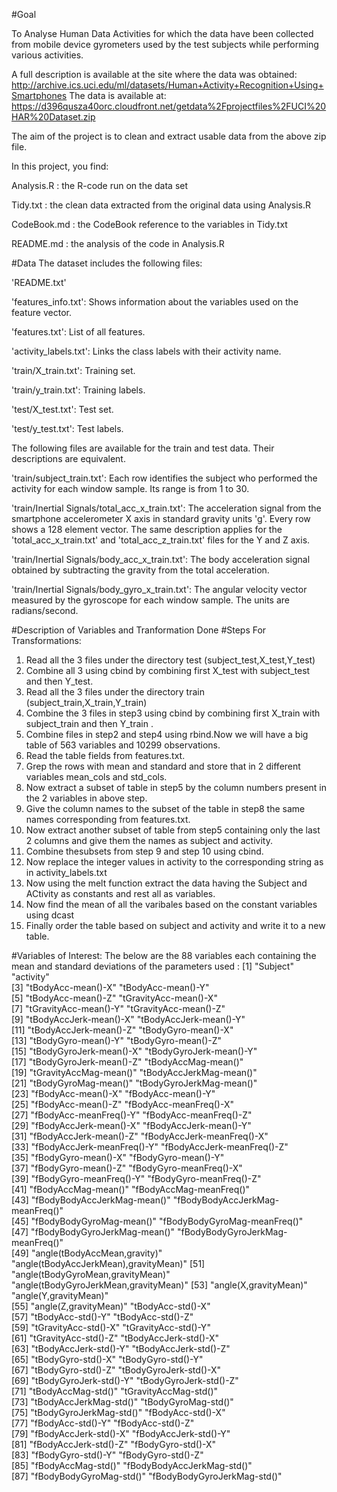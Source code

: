 #Goal

To Analyse Human Data Activities for which the data have been collected from mobile device gyrometers used by the test subjects while performing various activities.

A full description is available at the site where the data was obtained:
http://archive.ics.uci.edu/ml/datasets/Human+Activity+Recognition+Using+Smartphones
The data is available at:
https://d396qusza40orc.cloudfront.net/getdata%2Fprojectfiles%2FUCI%20HAR%20Dataset.zip

The aim of the project is to clean and extract usable data from the above zip file. 

In this project, you find:

Analysis.R : the R-code run on the data set

Tidy.txt : the clean data extracted from the original data using Analysis.R

CodeBook.md : the CodeBook reference to the variables in Tidy.txt

README.md : the analysis of the code in Analysis.R

#Data
The dataset includes the following files:

'README.txt'

'features_info.txt': Shows information about the variables used on the feature vector.

'features.txt': List of all features.

'activity_labels.txt': Links the class labels with their activity name.

'train/X_train.txt': Training set.

'train/y_train.txt': Training labels.

'test/X_test.txt': Test set.

'test/y_test.txt': Test labels.

The following files are available for the train and test data. Their descriptions are equivalent.

'train/subject_train.txt': Each row identifies the subject who performed the activity for each window sample. Its range is from 1 to 30.

'train/Inertial Signals/total_acc_x_train.txt': The acceleration signal from the smartphone accelerometer X axis in standard gravity units 'g'. Every row shows a 128 element vector. The same description applies for the 'total_acc_x_train.txt' and 'total_acc_z_train.txt' files for the Y and Z axis.

'train/Inertial Signals/body_acc_x_train.txt': The body acceleration signal obtained by subtracting the gravity from the total acceleration.

'train/Inertial Signals/body_gyro_x_train.txt': The angular velocity vector measured by the gyroscope for each window sample. The units are radians/second.


#Description of Variables and Tranformation Done
#Steps For Transformations:
1. Read all the 3 files under the directory test (subject_test,X_test,Y_test)
2. Combine all 3 using cbind by combining first X_test with subject_test and then Y_test.
3. Read all the 3 files under the directory train (subject_train,X_train,Y_train)
4. Combine the 3 files in step3 using cbind by combining first X_train with subject_train and then Y_train .
5. Combine files in step2 and step4 using rbind.Now we will have a big table of 563 variables and 10299 observations.
6. Read the table fields from features.txt.
7. Grep the rows with mean and standard and store that in 2 different variables mean_cols and std_cols.
8. Now extract a subset of table in step5 by the column numbers present in the 2 variables in above step.
9. Give the column names to the subset of the table in step8 the same names corresponding from features.txt.
10. Now extract another subset of table from step5 containing only the last 2 columns and give them the names as subject and activity.
11. Combine thesubsets from step 9 and step 10 using cbind.
12. Now replace the integer values in activity to the corresponding string as in activity_labels.txt
13. Now using the melt function extract the data having the Subject and ACtivity as constants and rest all as variables.
14. Now find the mean of all the varibales based on the constant variables using dcast 
15. Finally order the table based on subject and activity and write it to a new table.

#Variables of Interest:
The below are the 88 variables each containing the mean and standard deviations of the parameters used :
 [1] "Subject"                              "activity"                            
 [3] "tBodyAcc-mean()-X"                    "tBodyAcc-mean()-Y"                   
 [5] "tBodyAcc-mean()-Z"                    "tGravityAcc-mean()-X"                
 [7] "tGravityAcc-mean()-Y"                 "tGravityAcc-mean()-Z"                
 [9] "tBodyAccJerk-mean()-X"                "tBodyAccJerk-mean()-Y"               
[11] "tBodyAccJerk-mean()-Z"                "tBodyGyro-mean()-X"                  
[13] "tBodyGyro-mean()-Y"                   "tBodyGyro-mean()-Z"                  
[15] "tBodyGyroJerk-mean()-X"               "tBodyGyroJerk-mean()-Y"              
[17] "tBodyGyroJerk-mean()-Z"               "tBodyAccMag-mean()"                  
[19] "tGravityAccMag-mean()"                "tBodyAccJerkMag-mean()"              
[21] "tBodyGyroMag-mean()"                  "tBodyGyroJerkMag-mean()"             
[23] "fBodyAcc-mean()-X"                    "fBodyAcc-mean()-Y"                   
[25] "fBodyAcc-mean()-Z"                    "fBodyAcc-meanFreq()-X"               
[27] "fBodyAcc-meanFreq()-Y"                "fBodyAcc-meanFreq()-Z"               
[29] "fBodyAccJerk-mean()-X"                "fBodyAccJerk-mean()-Y"               
[31] "fBodyAccJerk-mean()-Z"                "fBodyAccJerk-meanFreq()-X"           
[33] "fBodyAccJerk-meanFreq()-Y"            "fBodyAccJerk-meanFreq()-Z"           
[35] "fBodyGyro-mean()-X"                   "fBodyGyro-mean()-Y"                  
[37] "fBodyGyro-mean()-Z"                   "fBodyGyro-meanFreq()-X"              
[39] "fBodyGyro-meanFreq()-Y"               "fBodyGyro-meanFreq()-Z"              
[41] "fBodyAccMag-mean()"                   "fBodyAccMag-meanFreq()"              
[43] "fBodyBodyAccJerkMag-mean()"           "fBodyBodyAccJerkMag-meanFreq()"      
[45] "fBodyBodyGyroMag-mean()"              "fBodyBodyGyroMag-meanFreq()"         
[47] "fBodyBodyGyroJerkMag-mean()"          "fBodyBodyGyroJerkMag-meanFreq()"     
[49] "angle(tBodyAccMean,gravity)"          "angle(tBodyAccJerkMean),gravityMean)"
[51] "angle(tBodyGyroMean,gravityMean)"     "angle(tBodyGyroJerkMean,gravityMean)"
[53] "angle(X,gravityMean)"                 "angle(Y,gravityMean)"                
[55] "angle(Z,gravityMean)"                 "tBodyAcc-std()-X"                    
[57] "tBodyAcc-std()-Y"                     "tBodyAcc-std()-Z"                    
[59] "tGravityAcc-std()-X"                  "tGravityAcc-std()-Y"                 
[61] "tGravityAcc-std()-Z"                  "tBodyAccJerk-std()-X"                
[63] "tBodyAccJerk-std()-Y"                 "tBodyAccJerk-std()-Z"                
[65] "tBodyGyro-std()-X"                    "tBodyGyro-std()-Y"                   
[67] "tBodyGyro-std()-Z"                    "tBodyGyroJerk-std()-X"               
[69] "tBodyGyroJerk-std()-Y"                "tBodyGyroJerk-std()-Z"               
[71] "tBodyAccMag-std()"                    "tGravityAccMag-std()"                
[73] "tBodyAccJerkMag-std()"                "tBodyGyroMag-std()"                  
[75] "tBodyGyroJerkMag-std()"               "fBodyAcc-std()-X"                    
[77] "fBodyAcc-std()-Y"                     "fBodyAcc-std()-Z"                    
[79] "fBodyAccJerk-std()-X"                 "fBodyAccJerk-std()-Y"                
[81] "fBodyAccJerk-std()-Z"                 "fBodyGyro-std()-X"                   
[83] "fBodyGyro-std()-Y"                    "fBodyGyro-std()-Z"                   
[85] "fBodyAccMag-std()"                    "fBodyBodyAccJerkMag-std()"           
[87] "fBodyBodyGyroMag-std()"               "fBodyBodyGyroJerkMag-std()"   
